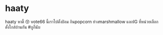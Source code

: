 # haaty
haaty หาตี้ 😚 vote66 นี้เราไปตั้งป้อม กินpopcorn ย่างmarshmallow แลกIG ที่หน่วยเลือกตั้งใกล้บ้านกัน #กูก็นับ
